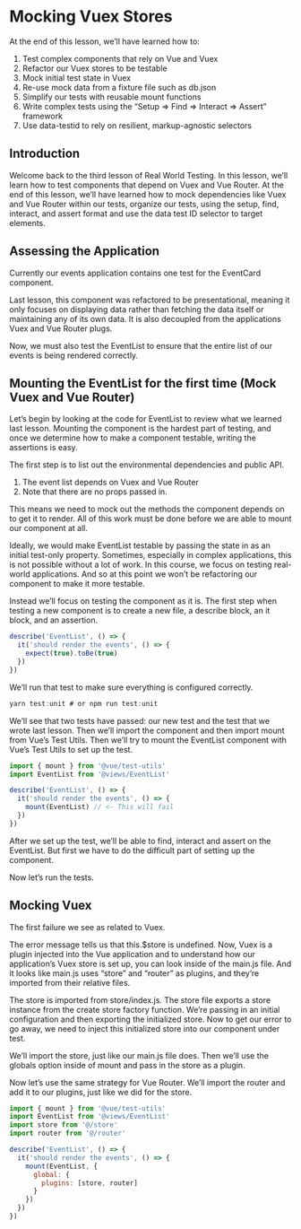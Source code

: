 # Mocking Vuex Stores

At the end of this lesson, we’ll have learned how to:

1. Test complex components that rely on Vue and Vuex
2. Refactor our Vuex stores to be testable
3. Mock initial test state in Vuex
4. Re-use mock data from a fixture file such as db.json
5. Simplify our tests with reusable mount functions
6. Write complex tests using the “Setup ⇒ Find ⇒ Interact ⇒ Assert” framework
7. Use data-testid to rely on resilient, markup-agnostic selectors

## Introduction

Welcome back to the third lesson of Real World Testing. In this lesson, we’ll learn how to test components that depend on Vuex and Vue Router. At the end of this lesson, we’ll have learned how to mock dependencies like Vuex and Vue Router within our tests, organize our tests, using the setup, find, interact, and assert format and use the data test ID selector to target elements.

## Assessing the Application

Currently our events application contains one test for the EventCard component.

Last lesson, this component was refactored to be presentational, meaning it only focuses on displaying data rather than fetching the data itself or maintaining any of its own data. It is also decoupled from the applications Vuex and Vue Router plugs.

Now, we must also test the EventList to ensure that the entire list of our events is being rendered correctly.

## Mounting the EventList for the first time (Mock Vuex and Vue Router)

Let’s begin by looking at the code for EventList to review what we learned last lesson. Mounting the component is the hardest part of testing, and once we determine how to make a component testable, writing the assertions is easy.

The first step is to list out the environmental dependencies and public API.

1. The event list depends on Vuex and Vue Router
2. Note that there are no props passed in.

This means we need to mock out the methods the component depends on to get it to render. All of this work must be done before we are able to mount our component at all.

Ideally, we would make EventList testable by passing the state in as an initial test-only property. Sometimes, especially in complex applications, this is not possible without a lot of work. In this course, we focus on testing real-world applications. And so at this point we won’t be refactoring our component to make it more testable.

Instead we’ll focus on testing the component as it is. The first step when testing a new component is to create a new file, a describe block, an it block, and an assertion.

```javaScript
describe('EventList', () => {
  it('should render the events', () => {
    expect(true).toBe(true)
  })
})
```

We’ll run that test to make sure everything is configured correctly.

```javaScript
yarn test:unit # or npm run test:unit
```

We’ll see that two tests have passed: our new test and the test that we wrote last lesson. Then we’ll import the component and then import mount from Vue’s Test Utils. Then we’ll try to mount the EventList component with Vue’s Test Utils to set up the test.

```javaScript
import { mount } from '@vue/test-utils'
import EventList from '@views/EventList'

describe('EventList', () => {
  it('should render the events', () => {
    mount(EventList) // <- This will fail
  })
})
```

After we set up the test, we’ll be able to find, interact and assert on the EventList. But first we have to do the difficult part of setting up the component.

Now let’s run the tests.

## Mocking Vuex

The first failure we see as related to Vuex.

The error message tells us that this.$store is undefined. Now, Vuex is a plugin injected into the Vue application and to understand how our application’s Vuex store is set up, you can look inside of the main.js file. And it looks like main.js uses “store” and “router” as plugins, and they’re imported from their relative files.

The store is imported from store/index.js. The store file exports a store instance from the create store factory function. We’re passing in an initial configuration and then exporting the initialized store. Now to get our error to go away, we need to inject this initialized store into our component under test.

We’ll import the store, just like our main.js file does. Then we’ll use the globals option inside of mount and pass in the store as a plugin.

Now let’s use the same strategy for Vue Router. We’ll import the router and add it to our plugins, just like we did for the store.

```javaScript
import { mount } from '@vue/test-utils'
import EventList from '@views/EventList'
import store from '@/store'
import router from '@/router'

describe('EventList', () => {
  it('should render the events', () => {
    mount(EventList, {
      global: {
        plugins: [store, router]
      }
    })
  })
})
```
